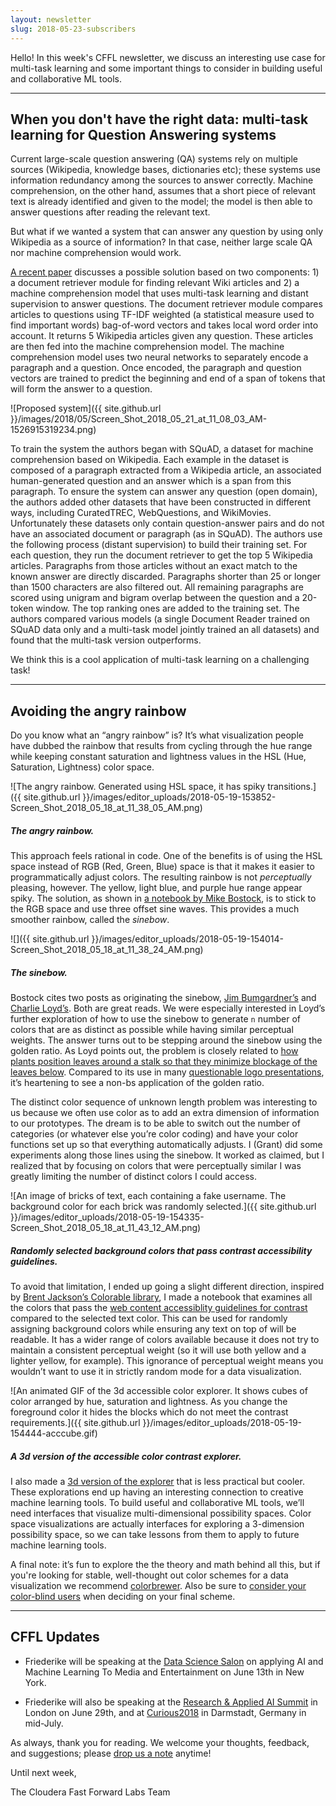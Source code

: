 ```yaml
---
layout: newsletter
slug: 2018-05-23-subscribers
---
```


Hello! In this week's CFFL newsletter, we discuss an interesting use case for multi-task learning and some important things to consider in building useful and collaborative ML tools.

---

## When you don't have the right data: multi-task learning for Question Answering systems

Current large-scale question answering (QA) systems rely on multiple sources
(Wikipedia, knowledge bases, dictionaries etc); these systems use information
redundancy among the sources to answer correctly. Machine comprehension, on the
other hand, assumes that a short piece of relevant text is already identified
and given to the model; the model is then able to answer questions after reading
the relevant text.

But what if we wanted a system that can answer any question by
using only Wikipedia as a source of information? In that case, neither large scale QA
nor machine comprehension would work.

[A recent paper](https://arxiv.org/abs/1704.00051) discusses a possible solution
based on two components: 1) a document retriever module for finding relevant
Wiki articles and 2) a machine comprehension model that uses multi-task learning
and distant supervision to answer questions. The document retriever module
compares articles to questions using TF-IDF weighted (a statistical measure used
to find important words) bag-of-word vectors and takes local word order into
account. It returns 5 Wikipedia articles given any question. These articles are
then fed into the machine comprehension model. The machine comprehension model
uses two neural networks to separately encode a paragraph and a question. Once
encoded, the paragraph and question vectors are trained to predict the beginning
and end of a span of tokens that will form the answer to a question.

![Proposed system]({{ site.github.url }}/images/2018/05/Screen_Shot_2018_05_21_at_11_08_03_AM-1526915319234.png)

To train the system the authors began with SQuAD, a dataset for machine
comprehension based on Wikipedia. Each example in the dataset is composed of a
paragraph extracted from a Wikipedia article, an associated human-generated
question and an answer which is a span from this paragraph. To ensure the system
can answer any question (open domain), the authors added other datasets that
have been constructed in different ways, including CuratedTREC, WebQuestions, and
WikiMovies. Unfortunately these datasets only contain question-answer pairs and
do not have an associated document or paragraph (as in SQuAD).  The authors use
the following process (distant supervision) to build their training set. For
each question, they run the document retriever to get the top 5 Wikipedia
articles. Paragraphs from those articles without an exact match to the known
answer are directly discarded.  Paragraphs shorter than 25 or longer than 1500
characters are also filtered out. All remaining paragraphs are scored using
unigram and bigram overlap between the question and a 20-token window. The top
ranking ones are added to the training set. The authors compared various models
(a single Document Reader trained on SQuAD data only and a multi-task model
jointly trained an all datasets) and found that the multi-task version
outperforms. 

We think this is a cool application of multi-task learning on a
challenging task!

---

## Avoiding the angry rainbow

Do you know what an “angry rainbow” is? It’s what visualization people have dubbed the rainbow that results from cycling through the hue range while keeping constant saturation and lightness values in the HSL (Hue, Saturation, Lightness) color space.

![The angry rainbow. Generated using HSL space, it has spiky transitions.]({{ site.github.url }}/images/editor_uploads/2018-05-19-153852-Screen_Shot_2018_05_18_at_11_38_05_AM.png)

##### The angry rainbow.

This approach feels rational in code. One of the benefits is of using the HSL space instead of RGB (Red, Green, Blue) space is that it makes it easier to programmatically adjust colors. The resulting rainbow is not *perceptually* pleasing, however. The yellow, light blue, and purple hue range appear spiky. The solution, as shown in [a notebook by Mike Bostock](https://beta.observablehq.com/@mbostock/sinebow), is to stick to the RGB space and use three offset sine waves. This provides a much smoother rainbow, called the *sinebow*.

![]({{ site.github.url }}/images/editor_uploads/2018-05-19-154014-Screen_Shot_2018_05_18_at_11_38_24_AM.png)

##### The sinebow.

Bostock cites two posts as originating the sinebow, [Jim Bumgardner’s](https://krazydad.com/tutorials/makecolors.php) and [Charlie Loyd’s](http://basecase.org/env/on-rainbows). Both are great reads. We were especially interested in Loyd’s further exploration of how to use the sinebow to generate `n` number of colors that are as distinct as possible while having similar perceptual weights. The answer turns out to be stepping around the sinebow using the golden ratio. As Loyd points out, the problem is closely related to [how plants position leaves around a stalk so that they minimize blockage of the leaves below](http://en.wikipedia.org/wiki/Phyllotaxis). Compared to its use in many [questionable logo presentations](https://www.cbsnews.com/news/pepsis-nonsensical-logo-redesign-document-1-million-for-this/), it’s heartening to see a non-bs application of the golden ratio.

The distinct color sequence of unknown length problem was interesting to us because we often use color as to add an extra dimension of information to our prototypes. The dream is to be able to switch out the number of categories (or whatever else you’re color coding) and have your color functions set up so that everything automatically adjusts. I (Grant) did some experiments along those lines using the sinebow. It worked as claimed, but I realized that by focusing on colors that were perceptually similar I was greatly limiting the number of distinct colors I could access.

![An image of bricks of text, each containing a fake username. The background color for each brick was randomly selected.]({{ site.github.url }}/images/editor_uploads/2018-05-19-154335-Screen_Shot_2018_05_18_at_11_43_12_AM.png)

##### Randomly selected background colors that pass contrast accessibility guidelines.

To avoid that limitation, I ended up going a slight different direction, inspired by [Brent Jackson’s Colorable library](http://jxnblk.com/colorable/demos/text/), I made a notebook that examines all the colors that pass the [web content accessiblity guidelines for contrast](https://www.w3.org/TR/WCAG20/#visual-audio-contrast) compared to the selected text color. This can be used for randomly assigning background colors while ensuring any text on top of will be readable. It has a wider range of colors available because it does not try to maintain a consistent perceptual weight (so it will use both yellow and a lighter yellow, for example). This ignorance of perceptual weight means you wouldn’t want to use it in strictly random mode for a data visualization.

![An animated GIF of the 3d accessible color explorer. It shows cubes of color arranged by hue, saturation and lightness. As you change the foreground color it hides the blocks which do not meet the contrast requirements.]({{ site.github.url }}/images/editor_uploads/2018-05-19-154444-acccube.gif)

##### A 3d version of the accessible color contrast explorer.

I also made a [3d version of the explorer](https://beta.observablehq.com/@grantcuster/acessible-color-contrast-explorer-3d-edition) that is less practical but cooler. These explorations end up having an interesting connection to creative machine learning tools. To build useful and collaborative ML tools, we’ll need interfaces that visualize multi-dimensional possibility spaces. Color space visualizations are actually interfaces for exploring a 3-dimension possibility space, so we can take lessons from them to apply to future machine learning tools.

A final note: it’s fun to explore the the theory and math behind all this, but if you're looking for stable, well-thought out color schemes for a data visualization we recommend [colorbrewer](http://colorbrewer2.org/). Also be sure to [consider your color-blind users](http://blog.usabilla.com/how-to-design-for-color-blindness/) when deciding on your final scheme.

---

## CFFL Updates

* Friederike will be speaking at the [Data Science Salon](https://www.eventbrite.com/e/data-science-salon-nyc-tickets-40072527007) on applying AI and Machine Learning To Media and Entertainment on June 13th in New York.

* Friederike will also be speaking at the [Research & Applied AI Summit](https://raais.co/) in London on June 29th, and at [Curious2018](https://curious2018.com/) in Darmstadt, Germany in mid-July.

As always, thank you for reading. We welcome your thoughts, feedback, and suggestions; please [drop us a note](mailto:subscribers@fastforwardlabs.com) anytime!

Until next week,

The Cloudera Fast Forward Labs Team
